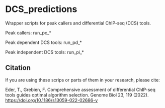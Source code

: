 # DCS_predictions

Wrapper scripts for peak callers and differential ChIP-seq (DCS) tools.


Peak callers: run_pc_*

Peak dependent DCS tools: run_pd_*

Peak independent DCS tools: run_pi_*


## Citation ##

If you are using these scrips or parts of them in your research, please cite:

Eder, T., Grebien, F. Comprehensive assessment of differential ChIP-seq tools guides optimal algorithm selection. Genome Biol 23, 119 (2022). https://doi.org/10.1186/s13059-022-02686-y
